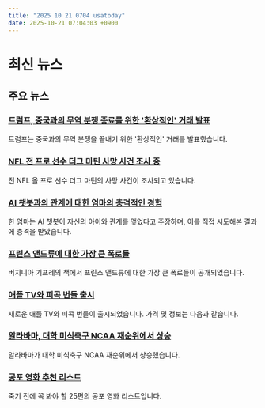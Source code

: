 ```yaml
---
title: "2025 10 21 0704 usatoday"
date: 2025-10-21 07:04:03 +0900
---
```


# 최신 뉴스
## 주요 뉴스
### [트럼프, 중국과의 무역 분쟁 종료를 위한 '환상적인' 거래 발표](https://www.usatoday.com/story/news/politics/2025/10/20/trump-china-trade-tariffs-rare-earths/86803021007/)
트럼프는 중국과의 무역 분쟁을 끝내기 위한 '환상적인' 거래를 발표했습니다.

### [NFL 전 프로 선수 더그 마틴 사망 사건 조사 중](https://www.usatoday.com/story/sports/nfl/2025/10/20/doug-martin-police-custody-death-under-investigation-in-oakland/86802587007/)
전 NFL 올 프로 선수 더그 마틴의 사망 사건이 조사되고 있습니다.

### [AI 챗봇과의 관계에 대한 엄마의 충격적인 경험](https://www.usatoday.com/story/life/health-wellness/2025/10/20/character-ai-chatbot-relationships-teenagers/86745562007/)
한 엄마는 AI 챗봇이 자신의 아이와 관계를 맺었다고 주장하며, 이를 직접 시도해본 결과에 충격을 받았습니다.

### [프린스 앤드류에 대한 가장 큰 폭로들](https://www.usatoday.com/story/entertainment/celebrities/2025/10/20/what-did-virginia-giuffre-say-prince-andrew-book/86799577007/)
버지니아 기프레의 책에서 프린스 앤드류에 대한 가장 큰 폭로들이 공개되었습니다.

### [애플 TV와 피콕 번들 출시](https://www.usatoday.com/story/entertainment/tv/2025/10/20/apple-tv-peacock-streaming-service-bundle-deal/86799992007/)
새로운 애플 TV와 피콕 번들이 출시되었습니다. 가격 및 정보는 다음과 같습니다.

### [알라바마, 대학 미식축구 NCAA 재순위에서 상승](https://www.usatoday.com/story/sports/ncaaf/2025/10/20/college-football-re-rank-week-8-alabama/86790118007/)
알라바마가 대학 미식축구 NCAA 재순위에서 상승했습니다.

### [공포 영화 추천 리스트](https://www.usatoday.com/story/entertainment/movies/2025/10/20/25-best-scary-movies-horror/86794693007/)
죽기 전에 꼭 봐야 할 25편의 공포 영화 리스트입니다.